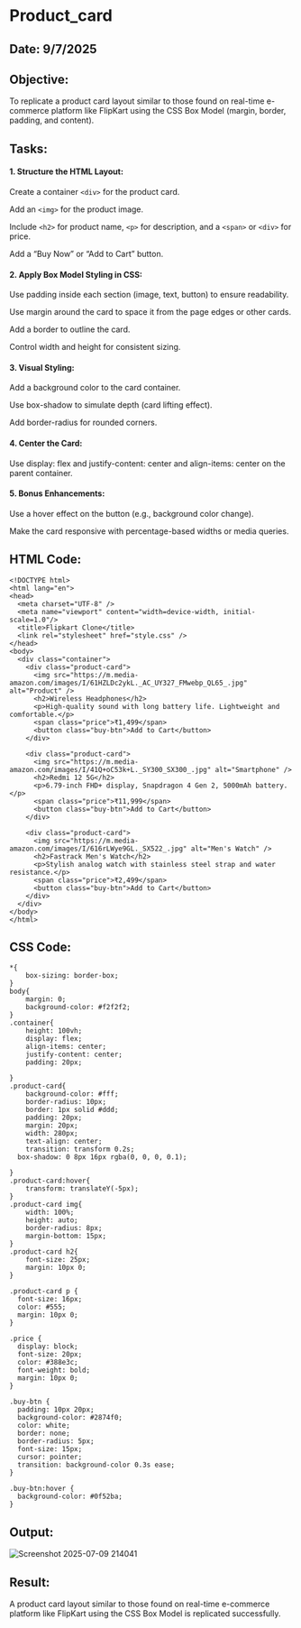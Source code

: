 # Product_card
## Date: 9/7/2025
## Objective:

To replicate a product card layout similar to those found on real-time e-commerce platform like FlipKart using the CSS Box Model (margin, border, padding, and content).

## Tasks:

#### 1. Structure the HTML Layout:
Create a container ```<div>``` for the product card.

Add an ```<img>``` for the product image.

Include ```<h2>``` for product name, ```<p>``` for description, and a ```<span>``` or ```<div>``` for price.

Add a “Buy Now” or “Add to Cart” button.

#### 2. Apply Box Model Styling in CSS:
Use padding inside each section (image, text, button) to ensure readability.

Use margin around the card to space it from the page edges or other cards.

Add a border to outline the card.

Control width and height for consistent sizing.

#### 3. Visual Styling:
Add a background color to the card container.

Use box-shadow to simulate depth (card lifting effect).

Add border-radius for rounded corners.

#### 4. Center the Card:
Use display: flex and justify-content: center and align-items: center on the parent container.

#### 5. Bonus Enhancements:
Use a hover effect on the button (e.g., background color change).

Make the card responsive with percentage-based widths or media queries.
## HTML Code:
```
<!DOCTYPE html>
<html lang="en">
<head>
  <meta charset="UTF-8" />
  <meta name="viewport" content="width=device-width, initial-scale=1.0"/>
  <title>Flipkart Clone</title>
  <link rel="stylesheet" href="style.css" />
</head>
<body>
  <div class="container">
    <div class="product-card">
      <img src="https://m.media-amazon.com/images/I/61HZLDc2ykL._AC_UY327_FMwebp_QL65_.jpg"  alt="Product" />
      <h2>Wireless Headphones</h2>
      <p>High-quality sound with long battery life. Lightweight and comfortable.</p>
      <span class="price">₹1,499</span>
      <button class="buy-btn">Add to Cart</button>
    </div>

    <div class="product-card">
      <img src="https://m.media-amazon.com/images/I/41Q+oC53k+L._SY300_SX300_.jpg" alt="Smartphone" />
      <h2>Redmi 12 5G</h2>
      <p>6.79-inch FHD+ display, Snapdragon 4 Gen 2, 5000mAh battery.</p>
      <span class="price">₹11,999</span>
      <button class="buy-btn">Add to Cart</button>
    </div>

    <div class="product-card">
      <img src="https://m.media-amazon.com/images/I/616rLWye9GL._SX522_.jpg" alt="Men's Watch" />
      <h2>Fastrack Men's Watch</h2>
      <p>Stylish analog watch with stainless steel strap and water resistance.</p>
      <span class="price">₹2,499</span>
      <button class="buy-btn">Add to Cart</button>
    </div>
  </div>
</body>
</html>
```
## CSS Code:

```
*{
    box-sizing: border-box;
}
body{
    margin: 0;
    background-color: #f2f2f2;
}
.container{
    height: 100vh;
    display: flex;
    align-items: center;
    justify-content: center;
    padding: 20px;
    
}
.product-card{
    background-color: #fff;
    border-radius: 10px;
    border: 1px solid #ddd;
    padding: 20px;
    margin: 20px;
    width: 280px;
    text-align: center;
    transition: transform 0.2s;
  box-shadow: 0 8px 16px rgba(0, 0, 0, 0.1);

}
.product-card:hover{
    transform: translateY(-5px);
}
.product-card img{
    width: 100%;
    height: auto;
    border-radius: 8px;
    margin-bottom: 15px;
}
.product-card h2{
    font-size: 25px;
    margin: 10px 0;
}

.product-card p {
  font-size: 16px;
  color: #555;
  margin: 10px 0;
}

.price {
  display: block;
  font-size: 20px;
  color: #388e3c;
  font-weight: bold;
  margin: 10px 0;
}

.buy-btn {
  padding: 10px 20px;
  background-color: #2874f0;
  color: white;
  border: none;
  border-radius: 5px;
  font-size: 15px;
  cursor: pointer;
  transition: background-color 0.3s ease;
}

.buy-btn:hover {
  background-color: #0f52ba;
}
```
## Output:
![Screenshot 2025-07-09 214041](https://github.com/user-attachments/assets/52a4d21a-992d-4a04-b9b2-c0f6d22f09e5)

## Result:
A product card layout similar to those found on real-time e-commerce platform like FlipKart using the CSS Box Model is replicated successfully.
